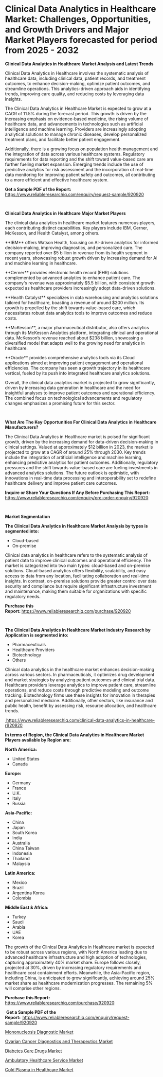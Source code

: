 <p><h1>Clinical Data Analytics in Healthcare Market: Challenges, Opportunities, and Growth Drivers and Major Market Players forecasted for period from 2025 - 2032</h1></p><p><strong>Clinical Data Analytics in Healthcare Market Analysis and Latest Trends</strong></p>
<p><p>Clinical Data Analytics in Healthcare involves the systematic analysis of healthcare data, including clinical data, patient records, and treatment outcomes, to enhance decision-making, optimize patient outcomes, and streamline operations. This analytics-driven approach aids in identifying trends, improving care quality, and reducing costs by leveraging data insights.</p><p>The Clinical Data Analytics in Healthcare Market is expected to grow at a CAGR of 11.5% during the forecast period. This growth is driven by the increasing emphasis on evidence-based medicine, the rising volume of healthcare data, and advancements in technologies such as artificial intelligence and machine learning. Providers are increasingly adopting analytical solutions to manage chronic diseases, develop personalized treatment plans, and facilitate better patient engagement.</p><p>Additionally, there is a growing focus on population health management and the integration of data across various healthcare systems. Regulatory requirements for data reporting and the shift toward value-based care are further fueling market expansion. Emerging trends include the use of predictive analytics for risk assessment and the incorporation of real-time data monitoring for improving patient safety and outcomes, all contributing to a more efficient and effective healthcare system.</p></p>
<p><strong>Get a Sample PDF of the Report:&nbsp;</strong> <a href="https://www.reliableresearchiq.com/enquiry/request-sample/920920?utm_campaign=1141&utm_medium=2&utm_source=Github&utm_content=ia&utm_term=07032025&utm_id=clinical-data-analytics-in-healthcare">https://www.reliableresearchiq.com/enquiry/request-sample/920920</a></p>
<p>&nbsp;</p>
<p><strong>Clinical Data Analytics in Healthcare Major Market Players</strong></p>
<p><p>The clinical data analytics in healthcare market features numerous players, each contributing distinct capabilities. Key players include IBM, Cerner, McKesson, and Health Catalyst, among others.</p><p>**IBM** offers Watson Health, focusing on AI-driven analytics for informed decision-making, improving diagnostics, and personalized care. The company reported over $5 billion in revenue from its health segment in recent years, showcasing robust growth driven by increasing demand for AI and machine learning in healthcare.</p><p>**Cerner** provides electronic health record (EHR) solutions complemented by advanced analytics to enhance patient care. The company's revenue was approximately $5.5 billion, with consistent growth expected as healthcare providers increasingly adopt data-driven solutions.</p><p>**Health Catalyst** specializes in data warehousing and analytics solutions tailored for healthcare, boasting a revenue of around $200 million. Its growth is propelled by the shift towards value-based care, which necessitates robust data analytics tools to improve outcomes and reduce costs.</p><p>**McKesson**, a major pharmaceutical distributor, also offers analytics through its McKesson Analytics platform, integrating clinical and operational data. McKesson’s revenue reached about $238 billion, showcasing a diversified model that adapts well to the growing need for analytics in healthcare.</p><p>**Oracle** provides comprehensive analytics tools via its Cloud applications aimed at improving patient engagement and operational efficiencies. The company has seen a growth trajectory in its healthcare vertical, fueled by its push into integrated healthcare analytics solutions.</p><p>Overall, the clinical data analytics market is projected to grow significantly, driven by increasing data generation in healthcare and the need for insightful analyses to improve patient outcomes and operational efficiency. The combined focus on technological advancements and regulatory changes emphasizes a promising future for this sector.</p></p>
<p>&nbsp;</p>
<p><strong>What Are The Key Opportunities For Clinical Data Analytics in Healthcare Manufacturers?</strong></p>
<p><p>The Clinical Data Analytics in Healthcare market is poised for significant growth, driven by the increasing demand for data-driven decision-making in clinical settings. Valued at approximately $12 billion in 2023, the market is projected to grow at a CAGR of around 25% through 2030. Key trends include the integration of artificial intelligence and machine learning, enhancing predictive analytics for patient outcomes. Additionally, regulatory pressures and the shift towards value-based care are fueling investments in advanced analytics solutions. The future outlook is optimistic, with innovations in real-time data processing and interoperability set to redefine healthcare delivery and improve patient care outcomes.</p></p>
<p><strong>Inquire or Share Your Questions If Any Before Purchasing This Report:</strong> <a href="https://www.reliableresearchiq.com/enquiry/pre-order-enquiry/920920?utm_campaign=1141&utm_medium=2&utm_source=Github&utm_content=ia&utm_term=07032025&utm_id=clinical-data-analytics-in-healthcare">https://www.reliableresearchiq.com/enquiry/pre-order-enquiry/920920</a></p>
<p>&nbsp;</p>
<p><strong>Market Segmentation</strong></p>
<p><strong>The Clinical Data Analytics in Healthcare Market Analysis by types is segmented into:</strong></p>
<p><ul><li>Cloud-based</li><li>On-premise</li></ul></p>
<p><p>Clinical data analytics in healthcare refers to the systematic analysis of patient data to improve clinical outcomes and operational efficiency. The market is categorized into two main types: cloud-based and on-premise solutions. Cloud-based analytics offers flexibility, scalability, and easy access to data from any location, facilitating collaboration and real-time insights. In contrast, on-premise solutions provide greater control over data security and compliance but require significant infrastructure investment and maintenance, making them suitable for organizations with specific regulatory needs.</p></p>
<p><strong>Purchase this Report:&nbsp;</strong><a href="https://www.reliableresearchiq.com/purchase/920920?utm_campaign=1141&utm_medium=2&utm_source=Github&utm_content=ia&utm_term=07032025&utm_id=clinical-data-analytics-in-healthcare">https://www.reliableresearchiq.com/purchase/920920</a></p>
<p>&nbsp;</p>
<p><strong>The Clinical Data Analytics in Healthcare Market Industry Research by Application is segmented into:</strong></p>
<p><ul><li>Pharmaceuticals</li><li>Healthcare Providers</li><li>Biotechnology</li><li>Others</li></ul></p>
<p><p>Clinical data analytics in the healthcare market enhances decision-making across various sectors. In pharmaceuticals, it optimizes drug development and market strategies by analyzing patient outcomes and clinical trial data. Healthcare providers leverage analytics to improve patient care, streamline operations, and reduce costs through predictive modeling and outcome tracking. Biotechnology firms use these insights for innovation in therapies and personalized medicine. Additionally, other sectors, like insurance and public health, benefit by assessing risk, resource allocation, and healthcare trends.</p></p>
<p><a href="https://www.reliableresearchiq.com/clinical-data-analytics-in-healthcare-r920920?utm_campaign=1141&utm_medium=2&utm_source=Github&utm_content=ia&utm_term=07032025&utm_id=clinical-data-analytics-in-healthcare">&nbsp;https://www.reliableresearchiq.com/clinical-data-analytics-in-healthcare-r920920</a></p>
<p><strong>In terms of Region, the Clinical Data Analytics in Healthcare Market Players available by Region are:</strong></p>
<p>
    <p> <strong> North America: </strong>
        <ul>
            <li>United States</li>
            <li>Canada</li>
        </ul>
        </p> 
    <p> <strong> Europe: </strong>
        <ul>
            <li>Germany</li>
            <li>France</li>
            <li>U.K.</li>
            <li>Italy</li>
            <li>Russia</li>
        </ul>
        </p> 
    <p> <strong> Asia-Pacific: </strong>
        <ul>
            <li>China</li>
            <li>Japan</li>
            <li>South Korea</li>
            <li>India</li>
            <li>Australia</li>
            <li>China Taiwan</li>
            <li>Indonesia</li>
            <li>Thailand</li>
            <li>Malaysia</li>
        </ul>
        </p> 
    <p> <strong> Latin America: </strong>
        <ul>
            <li>Mexico</li>
            <li>Brazil</li>
            <li>Argentina Korea</li>
            <li>Colombia</li>
        </ul>
        </p> 
    <p> <strong> Middle East & Africa: </strong>
        <ul>
            <li>Turkey</li>
            <li>Saudi</li>
            <li>Arabia</li>
            <li>UAE</li>
            <li>Korea</li>
        </ul>
    </p>
    </p>
<p><p>The growth of the Clinical Data Analytics in Healthcare market is expected to be robust across various regions, with North America leading due to advanced healthcare infrastructure and high adoption of technologies, capturing approximately 40% market share. Europe follows closely, projected at 30%, driven by increasing regulatory requirements and healthcare cost containment efforts. Meanwhile, the Asia-Pacific region, including China, is anticipated to grow significantly, achieving around 25% market share as healthcare modernization progresses. The remaining 5% will comprise other regions.</p></p>
<p><strong>Purchase this Report: </strong><a href="https://www.reliableresearchiq.com/purchase/920920?utm_campaign=1141&utm_medium=2&utm_source=Github&utm_content=ia&utm_term=07032025&utm_id=clinical-data-analytics-in-healthcare">https://www.reliableresearchiq.com/purchase/920920</a></p>
<p>&nbsp;<strong>Get a Sample PDF of the Report:&nbsp;&nbsp;</strong><a href="https://www.reliableresearchiq.com/enquiry/request-sample/920920?utm_campaign=1141&utm_medium=2&utm_source=Github&utm_content=ia&utm_term=07032025&utm_id=clinical-data-analytics-in-healthcare">https://www.reliableresearchiq.com/enquiry/request-sample/920920</a></p>
<p><strong></strong></p>
<p><p><a href="https://github.com/qianyateina/Market-Research-Report-List-1/blob/main/mononucleosis-diagnostic-market.md?utm_campaign=1141&utm_medium=2&utm_source=Github&utm_content=ia&utm_term=07032025&utm_id=clinical-data-analytics-in-healthcare">Mononucleosis Diagnostic Market</a></p><p><a href="https://github.com/ebalabenoot/Market-Research-Report-List-1/blob/main/ovarian-cancer-diagnostics-and-therapeutics-market.md?utm_campaign=1141&utm_medium=2&utm_source=Github&utm_content=ia&utm_term=07032025&utm_id=clinical-data-analytics-in-healthcare">Ovarian Cancer Diagnostics and Therapeutics Market</a></p><p><a href="https://github.com/jensanohishi/Market-Research-Report-List-1/blob/main/diabetes-care-drugs-market.md?utm_campaign=1141&utm_medium=2&utm_source=Github&utm_content=ia&utm_term=07032025&utm_id=clinical-data-analytics-in-healthcare">Diabetes Care Drugs Market</a></p><p><a href="https://github.com/gavalegeyndt26/Market-Research-Report-List-1/blob/main/ambulatory-healthcare-service-market.md?utm_campaign=1141&utm_medium=2&utm_source=Github&utm_content=ia&utm_term=07032025&utm_id=clinical-data-analytics-in-healthcare">Ambulatory Healthcare Service Market</a></p><p><a href="https://github.com/kavechoxo/Market-Research-Report-List-1/blob/main/cold-plasma-in-healthcare-market.md?utm_campaign=1141&utm_medium=2&utm_source=Github&utm_content=ia&utm_term=07032025&utm_id=clinical-data-analytics-in-healthcare">Cold Plasma in Healthcare Market</a></p></p>